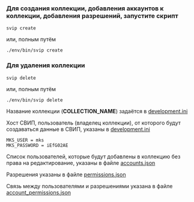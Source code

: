 ### Для создания коллекции, добавления аккаунтов к коллекции, добавления разрешений, запустите скрипт
```shell
svip create
```
или, полным путём
```shell
./env/bin/svip create
```

### Для удаления коллекции
```shell
svip delete
```
или, полным путём
```shell
./env/bin/svip delete
```

Название коллекции (**COLLECTION_NAME**) задаётся в [development.ini](./../../development.ini)

Хост СВИП, пользователь (владелец коллекции), от которого будут создаваться данные в СВИП, указаны в [development.ini](./../../development.ini)
```shell
MKS_USER = mks
MKS_PASSWORD = iEfG02AE
```

Список пользователей, которые будут добавлены в коллекцию без права на редактирование, указаны в файле [accounts.json](initial_data/accounts.json)  

Разрешения указаны в файле [permissions.json](initial_data/permissions.json)

Связь между пользователями и разрешениями указана в файле [account_permissions.json](initial_data/account_permissions.json)
